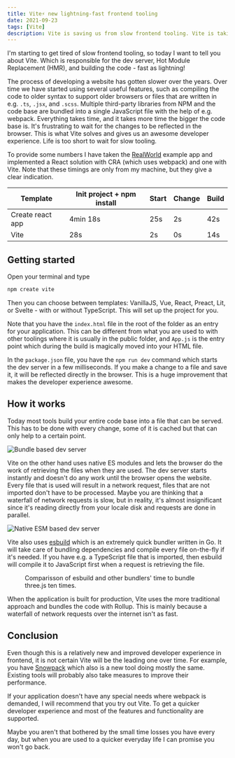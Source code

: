 ```yaml
---
title: Vite⚡ new lightning-fast frontend tooling
date: 2021-09-23
tags: [Vite]
description: Vite is saving us from slow frontend tooling. Vite is taking care of the dev server, hot module replacement, and building the code. And it's really fast.
---
```


I'm starting to get tired of slow frontend tooling, so today I want to tell you about Vite. Which is responsible for the dev server, Hot Module Replacement (HMR), and building the code - fast as lightning!

The process of developing a website has gotten slower over the years. Over time we have started using several useful features, such as compiling the code to older syntax to support older browsers or files that are written in e.g. `.ts`, `.jsx`, and `.scss`. Multiple third-party libraries from NPM and the code base are bundled into a single JavaScript file with the help of e.g. webpack. Everything takes time, and it takes more time the bigger the code base is. It's frustrating to wait for the changes to be reflected in the browser. This is what Vite solves and gives us an awesome developer experience. Life is too short to wait for slow tooling.

To provide some numbers I have taken the [RealWorld](https://codebase.show/projects/realworld) example app and implemented a React solution with CRA (which uses webpack) and one with Vite. Note that these timings are only from my machine, but they give a clear indication.

| Template         | Init project + npm install | Start | Change | Build |
| ---------------- | -------------------------- | ----- | ------ | ----- |
| Create react app | 4min 18s                   | 25s   | 2s     | 42s   |
| Vite             | 28s                        | 2s    | 0s     | 14s   |

## Getting started

Open your terminal and type

```sh
npm create vite
```

Then you can choose between templates: VanillaJS, Vue, React, Preact, Lit, or Svelte - with or without TypeScript. This will set up the project for you.

Note that you have the `index.html` file in the root of the folder as an entry for your application. This can be different from what you are used to with other toolings where it is usually in the public folder, and `App.js` is the entry point which during the build is magically moved into your HTML file.

In the `package.json` file, you have the `npm run dev` command which starts the dev server in a few milliseconds. If you make a change to a file and save it, it will be reflected directly in the browser. This is a huge improvement that makes the developer experience awesome.

## How it works

Today most tools build your entire code base into a file that can be served. This has to be done with every change, some of it is cached but that can only help to a certain point.

![Bundle based dev server](/images/dev-blog/vite-new-fast-frontend-tooling/bundler.png)

Vite on the other hand uses native ES modules and lets the browser do the work of retrieving the files when they are used. The dev server starts instantly and doesn't do any work until the browser opens the website. Every file that is used will result in a network request, files that are not imported don't have to be processed. Maybe you are thinking that a waterfall of network requests is slow, but in reality, it's almost insignificant since it's reading directly from your locale disk and requests are done in parallel.

![Native ESM based dev server](/images/dev-blog/vite-new-fast-frontend-tooling/esm.png)

Vite also uses [esbuild](https://esbuild.github.io/) which is an extremely quick bundler written in Go. It will take care of bundling dependencies and compile every file on-the-fly if it's needed. If you have e.g. a TypeScript file that is imported, then esbuild will compile it to JavaScript first when a request is retrieving the file.

<figure>
  <ImgWithZoom src="/images/dev-blog/vite-new-fast-frontend-tooling/esbuild.PNG" alt="esbuild bundle time comparison"/>
  <figcaption>Comparisson of esbuild and other bundlers' time to bundle three.js ten times.</figcaption>
</figure>

When the application is built for production, Vite uses the more traditional approach and bundles the code with Rollup. This is mainly because a waterfall of network requests over the internet isn't as fast.

## Conclusion

Even though this is a relatively new and improved developer experience in frontend, it is not certain Vite will be the leading one over time. For example, you have [Snowpack](https://www.snowpack.dev/) which also is a new tool doing mostly the same. Existing tools will probably also take measures to improve their performance.

If your application doesn't have any special needs where webpack is demanded, I will recommend that you try out Vite. To get a quicker developer experience and most of the features and functionality are supported.

Maybe you aren't that bothered by the small time losses you have every day, but when you are used to a quicker everyday life I can promise you won't go back.
